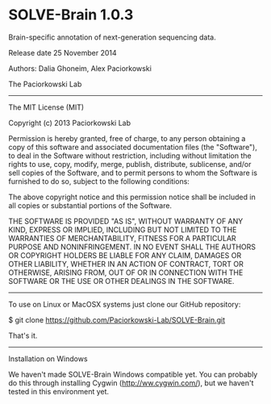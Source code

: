 SOLVE-Brain 1.0.3
===========

Brain-specific annotation of next-generation sequencing data. 

Release date 25 November 2014

Authors: Dalia Ghoneim, Alex Paciorkowski

The Paciorkowski Lab

*****
The MIT License (MIT)

Copyright (c) 2013 Paciorkowski Lab

Permission is hereby granted, free of charge, to any person obtaining a copy of
this software and associated documentation files (the "Software"), to deal in
the Software without restriction, including without limitation the rights to
use, copy, modify, merge, publish, distribute, sublicense, and/or sell copies of
the Software, and to permit persons to whom the Software is furnished to do so,
subject to the following conditions:

The above copyright notice and this permission notice shall be included in all
copies or substantial portions of the Software.

THE SOFTWARE IS PROVIDED "AS IS", WITHOUT WARRANTY OF ANY KIND, EXPRESS OR
IMPLIED, INCLUDING BUT NOT LIMITED TO THE WARRANTIES OF MERCHANTABILITY, FITNESS
FOR A PARTICULAR PURPOSE AND NONINFRINGEMENT. IN NO EVENT SHALL THE AUTHORS OR
COPYRIGHT HOLDERS BE LIABLE FOR ANY CLAIM, DAMAGES OR OTHER LIABILITY, WHETHER
IN AN ACTION OF CONTRACT, TORT OR OTHERWISE, ARISING FROM, OUT OF OR IN
CONNECTION WITH THE SOFTWARE OR THE USE OR OTHER DEALINGS IN THE SOFTWARE.
*****
To use on Linux or MacOSX systems just clone our GitHub repository:

$ git clone https://github.com/Paciorkowski-Lab/SOLVE-Brain.git

That's it.

*****
Installation on Windows

We haven't made SOLVE-Brain Windows compatible yet. You can probably do this through installing Cygwin (http://ww.cygwin.com/), but we haven't tested in this environment yet.
